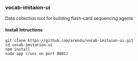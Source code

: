 ### vocab-imitaion-ui
Data collection tool for building flash-card sequencing agents
#### Install Intructions
```
git clone https://github.com/arendu/vocab-imitaion-ui.git 
cd vocab-imitation-ui
npm install
node app (runs on port 8001)
```
